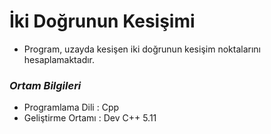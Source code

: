 # İki Doğrunun Kesişimi
- Program, uzayda kesişen iki doğrunun kesişim noktalarını hesaplamaktadır.

### _Ortam Bilgileri_
- Programlama Dili  : Cpp
- Geliştirme Ortamı : Dev C++ 5.11 
